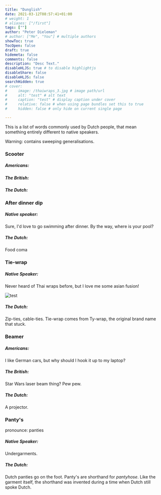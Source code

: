 ```yaml
---
title: "Dunglish"
date: 2021-03-12T08:57:41+01:00
# weight: 1
# aliases: ["/first"]
tags: [""]
author: "Peter Dieleman"
# author: ["Me", "You"] # multiple authors
showToc: true
TocOpen: false
draft: true
hidemeta: false
comments: false
description: "Desc Text."
disableHLJS: true # to disable highlightjs
disableShare: false
disableHLJS: false
searchHidden: true
# cover:
#     image: /thaiwraps_3.jpg # image path/url
#     alt: "test" # alt text
#     caption: "test" # display caption under cover
#     relative: false # when using page bundles set this to true
#     hidden: false # only hide on current single page

---
```



This is a list of words commonly used by Dutch people,
that mean something entirely different to native speakers.

Warning: contains sweeping generalisations.

### Scooter

##### Americans: 

##### The British:

##### The Dutch:

### After dinner dip

##### Native speaker: 

Sure, I'd love to go swimming after dinner. 
By the way, where is your pool?

##### The Dutch:

Food coma
### Tie-wrap

##### Native Speaker:

Never heard of Thai wraps before, 
but I love me some asian fusion! 

![test](/thaiwraps_3.jpg#center)

##### The Dutch:

Zip-ties, cable-ties. 
Tie-wrap comes from Ty-wrap, 
the original brand name that stuck.

### Beamer

##### Americans: 

I like German cars, 
but why should I hook it up to my laptop?

##### The British: 

Star Wars laser beam thing? Pew pew.
##### The Dutch: 

A projector.
###  Panty's 

pronounce: panties
##### Native Speaker: 

Undergarments.
##### The Dutch:

Dutch panties go on the foot. 
Panty's are shorthand for _pantyhose_.
Like the garment itself, the shorthand was invented during a time when Dutch still spoke Dutch.